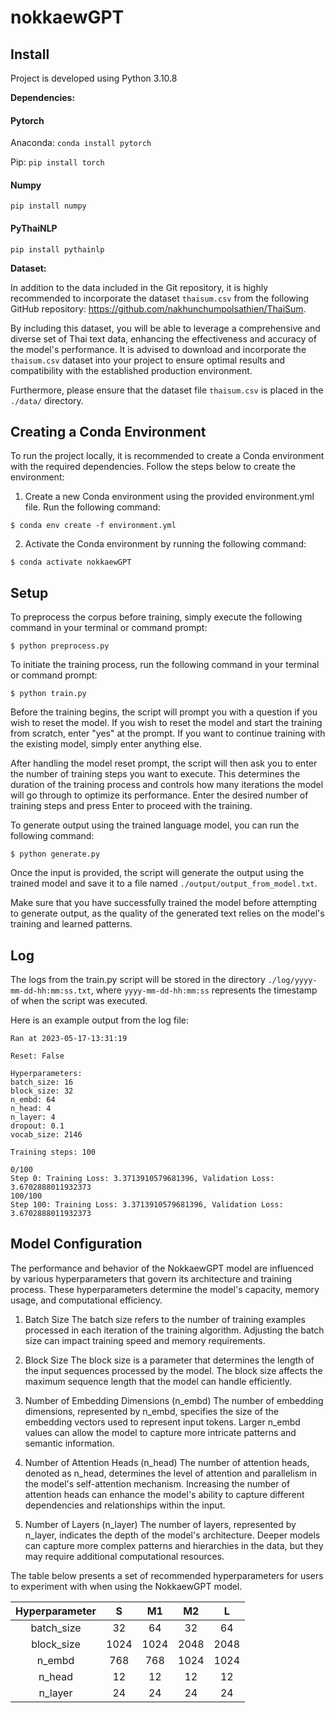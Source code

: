 # nokkaewGPT
## Install
Project is developed using Python 3.10.8

**Dependencies:**
#### Pytorch

Anaconda: `conda install pytorch`

Pip: `pip install torch`

#### Numpy

`pip install numpy`

#### PyThaiNLP

`pip install pythainlp`

**Dataset:**

In addition to the data included in the Git repository, it is highly recommended to incorporate the dataset `thaisum.csv` from the following GitHub repository: https://github.com/nakhunchumpolsathien/ThaiSum.

By including this dataset, you will be able to leverage a comprehensive and diverse set of Thai text data, enhancing the effectiveness and accuracy of the model's performance. It is advised to download and incorporate the `thaisum.csv` dataset into your project to ensure optimal results and compatibility with the established production environment.

Furthermore, please ensure that the dataset file `thaisum.csv` is placed in the `./data/` directory.

## Creating a Conda Environment
To run the project locally, it is recommended to create a Conda environment with the required dependencies. Follow the steps below to create the environment:
1. Create a new Conda environment using the provided environment.yml file. Run the following command:
```
$ conda env create -f environment.yml
```
2. Activate the Conda environment by running the following command:
```
$ conda activate nokkaewGPT
```

## Setup
To preprocess the corpus before training, simply execute the following command in your terminal or command prompt:
```
$ python preprocess.py
```

To initiate the training process, run the following command in your terminal or command prompt:
```
$ python train.py
```
Before the training begins, the script will prompt you with a question if you wish to reset the model. If you wish to reset the model and start the training from scratch, enter "yes" at the prompt. If you want to continue training with the existing model, simply enter anything else.

After handling the model reset prompt, the script will then ask you to enter the number of training steps you want to execute. This determines the duration of the training process and controls how many iterations the model will go through to optimize its performance. Enter the desired number of training steps and press Enter to proceed with the training.

To generate output using the trained language model, you can run the following command:
```
$ python generate.py
```
Once the input is provided, the script will generate the output using the trained model and save it to a file named `./output/output_from_model.txt`.

Make sure that you have successfully trained the model before attempting to generate output, as the quality of the generated text relies on the model's training and learned patterns.

## Log
The logs from the train.py script will be stored in the directory `./log/yyyy-mm-dd-hh:mm:ss.txt`, where `yyyy-mm-dd-hh:mm:ss` represents the timestamp of when the script was executed.

Here is an example output from the log file:
```
Ran at 2023-05-17-13:31:19

Reset: False

Hyperparameters:
batch_size: 16
block_size: 32
n_embd: 64
n_head: 4
n_layer: 4
dropout: 0.1
vocab_size: 2146

Training steps: 100

0/100
Step 0: Training Loss: 3.3713910579681396, Validation Loss: 3.6702888011932373
100/100
Step 100: Training Loss: 3.3713910579681396, Validation Loss: 3.6702888011932373
```

## Model Configuration
The performance and behavior of the NokkaewGPT model are influenced by various hyperparameters that govern its architecture and training process. These hyperparameters determine the model's capacity, memory usage, and computational efficiency.

1. Batch Size
The batch size refers to the number of training examples processed in each iteration of the training algorithm. Adjusting the batch size can impact training speed and memory requirements.

2. Block Size
The block size is a parameter that determines the length of the input sequences processed by the model. The block size affects the maximum sequence length that the model can handle efficiently.

3. Number of Embedding Dimensions (n_embd)
The number of embedding dimensions, represented by n_embd, specifies the size of the embedding vectors used to represent input tokens. Larger n_embd values can allow the model to capture more intricate patterns and semantic information.

4. Number of Attention Heads (n_head)
The number of attention heads, denoted as n_head, determines the level of attention and parallelism in the model's self-attention mechanism. Increasing the number of attention heads can enhance the model's ability to capture different dependencies and relationships within the input.

5. Number of Layers (n_layer)
The number of layers, represented by n_layer, indicates the depth of the model's architecture. Deeper models can capture more complex patterns and hierarchies in the data, but they may require additional computational resources.

The table below presents a set of recommended hyperparameters for users to experiment with when using the NokkaewGPT model.

| Hyperparameter | S    | M1    | M2    | L   |
| :---: | :---: | :---: | :---: | :---: |
| batch_size | 32   | 64   | 32   | 64   |
| block_size | 1024 | 1024 | 2048 | 2048 |
| n_embd | 768  | 768  | 1024 | 1024 |
| n_head | 12   | 12   | 12   | 12   |
| n_layer | 24   | 24   | 24   | 24   |
